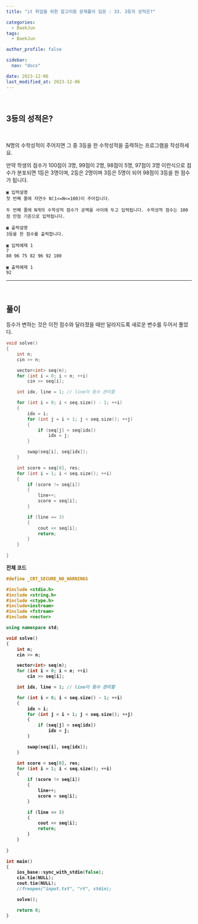```yaml
---
title: "it 취업을 위한 알고리즘 문제풀이 입문 : 33. 3등의 성적은?"

categories:
  - BaekJun
tags:
  - BaekJun

author_profile: false

sidebar:
  nav: "docs"

date: 2023-12-06
last_modified_at: 2023-12-06
---
```



<br>

## 3등의 성적은?

<br>


N명의 수학성적이 주어지면 그 중 3등을 한 수학성적을 출력하는 프로그램을 작성하세요.

만약 학생의 점수가 100점이 3명, 99점이 2명, 98점이 5명, 97점이 3명 이런식으로 점수가 분포되면 1등은 3명이며, 2등은 2명이며 3등은 5명이 되어 98점이 3등을 한 점수가 됩니다.

```
▣ 입력설명
첫 번째 줄에 자연수 N(1<=N<=100)이 주어집니다.

두 번째 줄에 N개의 수학성적 점수가 공백을 사이에 두고 입력됩니다. 수학성적 점수는 100점 만점 기준으로 입력됩니다.

▣ 출력설명
3등을 한 점수를 출력합니다.

▣ 입력예제 1 
7
80 96 75 82 96 92 100

▣ 출력예제 1
92
```


---

<br>

## 풀이  

등수가 변하는 것은 이전 점수와 달라졌을 때만 달라지도록 새로운 변수를 두어서 풀었다.

```cpp
void solve()
{
	int n;
	cin >> n;

	vector<int> seq(n);
	for (int i = 0; i < n; ++i)
		cin >> seq[i];

	int idx, line = 1; // line이 등수 관리함

	for (int i = 0; i < seq.size() - 1; ++i)
	{
		idx = i;
		for (int j = i + 1; j < seq.size(); ++j)
		{
			if (seq[j] > seq[idx])
				idx = j;
		}

		swap(seq[i], seq[idx]);
	}

	int score = seq[0], res;
	for (int i = 1; i < seq.size(); ++i)
	{
		if (score != seq[i])
		{
			line++;
			score = seq[i];
		}

		if (line == 3)
		{
			cout << seq[i];
			return;
		}
	}
	
}
```

<b>전체 코드

```cpp
#define _CRT_SECURE_NO_WARNINGS

#include <stdio.h>
#include <string.h>
#include <ctype.h>
#include<iostream>
#include <fstream>
#include <vector>

using namespace std;

void solve()
{
	int n;
	cin >> n;

	vector<int> seq(n);
	for (int i = 0; i < n; ++i)
		cin >> seq[i];

	int idx, line = 1; // line이 등수 관리함

	for (int i = 0; i < seq.size() - 1; ++i)
	{
		idx = i;
		for (int j = i + 1; j < seq.size(); ++j)
		{
			if (seq[j] > seq[idx])
				idx = j;
		}

		swap(seq[i], seq[idx]);
	}

	int score = seq[0], res;
	for (int i = 1; i < seq.size(); ++i)
	{
		if (score != seq[i])
		{
			line++;
			score = seq[i];
		}

		if (line == 3)
		{
			cout << seq[i];
			return;
		}
	}
	
}

int main() 
{
	ios_base::sync_with_stdio(false);
	cin.tie(NULL);
	cout.tie(NULL);
	//freopen("input.txt", "rt", stdin);

	solve();

	return 0;
}
```